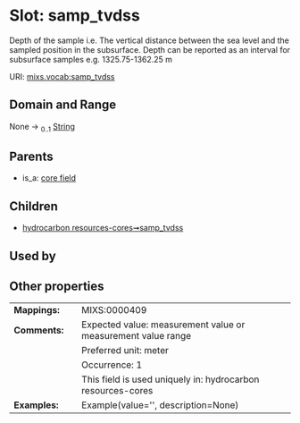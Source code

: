 
# Slot: samp_tvdss


Depth of the sample i.e. The vertical distance between the sea level and the sampled position in the subsurface. Depth can be reported as an interval for subsurface samples e.g. 1325.75-1362.25 m

URI: [mixs.vocab:samp_tvdss](https://w3id.org/mixs/vocab/samp_tvdss)


## Domain and Range

None &#8594;  <sub>0..1</sub> [String](types/String.md)

## Parents

 *  is_a: [core field](core_field.md)

## Children

 *  [hydrocarbon resources-cores➞samp_tvdss](hydrocarbon_resources_cores_samp_tvdss.md)

## Used by


## Other properties

|  |  |  |
| --- | --- | --- |
| **Mappings:** | | MIXS:0000409 |
| **Comments:** | | Expected value: measurement value or measurement value range |
|  | | Preferred unit: meter |
|  | | Occurrence: 1 |
|  | | This field is used uniquely in: hydrocarbon resources-cores |
| **Examples:** | | Example(value='', description=None) |

